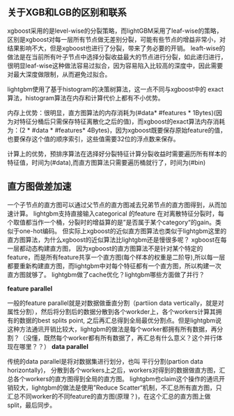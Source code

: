 ## **关于XGB和LGB的区别和联系**
xgboost采用的是level-wise的分裂策略，而lightGBM采用了leaf-wise的策略，区别是xgboost对每一层所有节点做无差别分裂，可能有些节点的增益非常小，对结果影响不大，但是xgboost也进行了分裂，带来了务必要的开销。 leaft-wise的做法是在当前所有叶子节点中选择分裂收益最大的节点进行分裂，如此递归进行，很明显leaf-wise这种做法容易过拟合，因为容易陷入比较高的深度中，因此需要对最大深度做限制，从而避免过拟合。

lightgbm使用了基于histogram的决策树算法，这一点不同与xgboost中的 exact 算法，histogram算法在内存和计算代价上都有不小优势。

内存上优势：很明显，直方图算法的内存消耗为(#data* #features * 1Bytes)(因为对特征分桶后只需保存特征离散化之后的值)，而xgboost的exact算法内存消耗为：(2 * #data * #features* 4Bytes)，因为xgboost既要保存原始feature的值，也要保存这个值的顺序索引，这些值需要32位的浮点数来保存。

计算上的优势，预排序算法在选择好分裂特征计算分裂收益时需要遍历所有样本的特征值，时间为(#data),而直方图算法只需要遍历桶就行了，时间为(#bin)

## **直方图做差加速**
一个子节点的直方图可以通过父节点的直方图减去兄弟节点的直方图得到，从而加速计算。
 lightgbm支持直接输入categorical 的feature
在对离散特征分裂时，每个取值都当作一个桶，分裂时的增益算的是”是否属于某个category“的gain。类似于one-hot编码。
但实际上xgboost的近似直方图算法也类似于lightgbm这里的直方图算法，为什么xgboost的近似算法比lightgbm还是慢很多呢？
xgboost在每一层都动态构建直方图， 因为xgboost的直方图算法不是针对某个特定的feature，而是所有feature共享一个直方图(每个样本的权重是二阶导),所以每一层都要重新构建直方图，而lightgbm中对每个特征都有一个直方图，所以构建一次直方图就够了。
lightgbm做了cache优化？lightgbm哪些方面做了并行？

**feature parallel**

一般的feature parallel就是对数据做垂直分割（partiion data vertically，就是对属性分割），然后将分割后的数据分散到各个workder上，各个workers计算其拥有的数据的best splits point, 之后再汇总得到全局最优分割点。但是lightgbm说这种方法通讯开销比较大，lightgbm的做法是每个worker都拥有所有数据，再分割？（没懂，既然每个worker都有所有数据了，再汇总有什么意义？这个并行体现在哪里？？）
**data parallel**

传统的data parallel是将对数据集进行划分，也叫 平行分割(partion data horizontally)， 分散到各个workers上之后，workers对得到的数据做直方图，汇总各个workers的直方图得到全局的直方图。 lightgbm也claim这个操作的通讯开销较大，lightgbm的做法是使用”Reduce Scatter“机制，不汇总所有直方图，只汇总不同worker的不同feature的直方图(原理？)，在这个汇总的直方图上做split，最后同步。
